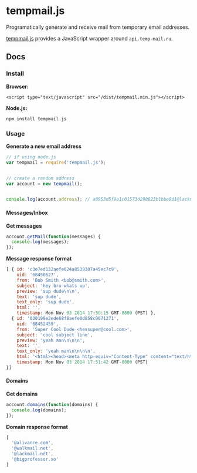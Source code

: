tempmail.js
===========

Programatically generate and receive mail from temporary email addresses.

[tempmail.js]("https://github.com/mileszim/tempmail.js") provides a JavaScript wrapper around ```api.temp-mail.ru```.


## Docs ##

### Install ###

**Browser:**

```<script type="text/javascript" src="/dist/tempmail.min.js"></script>```

**Node.js:**

```npm install tempmail.js```


### Usage ###

**Generate a new email address**

```javascript
// if using node.js
var tempmail = require('tempmail.js');


// create a random address
var account = new tempmail();


console.log(account.address); // a0953d5f9e1c01573d290823b1bbe8d1@lackmail.net
```


#### Messages/Inbox ####

**Get messages**

```javascript
account.getMail(function(messages) {
  console.log(messages);
});
```

**Message response format**

```javascript
[ { id: 'c3e7ed132aefe624a8539307a45ec7c9',
    uid: '68450627',
    from: 'Bob Smith <bob@smith.com>',
    subject: 'hey bro whats up',
    preview: 'sup dude\n\n',
    text: 'sup dude',
    text_only: 'sup dude',
    html: '',
    timestamp: Mon Nov 03 2014 17:50:15 GMT-0800 (PST) },
  { id: '030199e2ede68f8aefe0d858c9071271',
    uid: '68452459',
    from: 'Super Cool Dude <hessuper@cool.com>',
    subject: 'cool subject line',
    preview: 'yeah man\n\n\n',
    text: '',
    text_only: 'yeah man\n\n\n\n',
    html: '<html><head><meta http-equiv="Content-Type" content="text/html charset=us-ascii"></head><body style="word-wrap: break-word; -webkit-nbsp-mode: space; -webkit-line-break: after-white-space;">yeah man<br><div apple-content-edited="true">\n<div style="color: rgb(0, 0, 0); font-family: Helvetica; font-size: 12px; font-style: normal; font-variant: normal; font-weight: normal; letter-spacing: normal; line-height: normal; orphans: auto; text-align: start; text-indent: 0px; text-transform: none; white-space: normal; widows: auto; word-spacing: 0px; -webkit-text-stroke-width: 0px; word-wrap: break-word; -webkit-nbsp-mode: space; -webkit-line-break: after-white-space;"><div></div></div><br></div>\n<br></body></html>\n',
    timestamp: Mon Nov 03 2014 17:51:42 GMT-0800 (PST) 
}]
```


#### Domains ####

**Get domains**

```javascript
account.domains(function(domains) {
  console.log(domains);
});
```

**Domain response format**

```javascript
[ 
  '@alivance.com',
  '@walkmail.net',
  '@lackmail.net',
  '@bigprofessor.so'
]
```